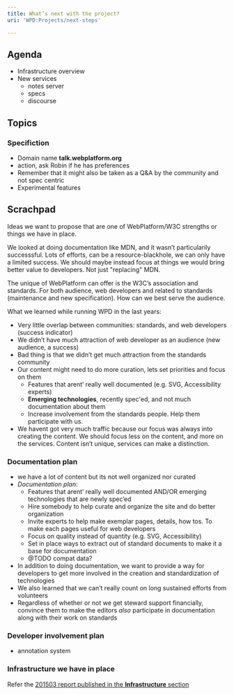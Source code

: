 ```yaml
---
title: What’s next with the project?
uri: 'WPD:Projects/next-steps'

---
```

## Agenda

-   Infrastructure overview
-   New services
    -   notes server
    -   specs
    -   discourse

## Topics

### Specifiction

-   Domain name **talk.webplatform.org**
-   action, ask Robin if he has preferences
-   Remember that it might also be taken as a Q&A by the community and not spec centric
-   Experimental features

## Scrachpad

Ideas we want to propose that are one of WebPlatform/W3C strengths or things we have in place.

We looked at doing documentation like MDN, and it wasn’t particularily successsful. Lots of efforts, can be a resource-blackhole, we can only have a limited success. We should maybe instead focus at things we would bring better value to developers. Not just "replacing" MDN.

The unique of WebPlatform can offer is the W3C’s association and standards. For both audience, web developers and related to standards (maintenance and new specification). How can we best serve the audience.

What we learned while running WPD in the last years:

-   Very little overlap between communities: standards, and web developers (success indicator)
-   We didn’t have much attraction of web developer as an audience (new audience, a success)
-   Bad thing is that we didn’t get much attraction from the standards community
-   Our content might need to do more curation, lets set priorities and focus on them
    -   Features that arent’ really well documented (e.g. SVG, Accessibility experts)
    -   **Emerging technologies**, recently spec'ed, and not much documentation about them
    -   Increase involvement from the standards people. Help them participate with us.
-   We havent got very much traffic because our focus was always into creating the content. We should focus less on the content, and more on the services. Content isn’t unique, services can make a distinction.

### Documentation plan

-   we have a lot of content but its not well organized nor curated
-   *Documentation plan*:
    -   Features that arent’ really well documented AND/OR emerging technologies that are newly spec’ed
    -   Hire somebody to help curate and organize the site and do better organization
    -   Invite experts to help make exemplar pages, details, how tos. To make each pages useful for web developers
    -   Focus on quality instead of quantity (e.g. SVG, Accessibility)
    -   Set in place ways to extract out of standard documents to make it a base for documentation
    -   @TODO compat data?
-   In addition to doing documentation, we want to provide a way for developers to get more involved in the creation and standardization of technologies
-   We also learned that we can’t really count on long sustained efforts from volunteers
-   Regardless of whether or not we get steward support financially, convince them to make the editors *also* participate in documentation along with their work on standards

### Developer involvement plan

-   annotation system

### Infrastructure we have in place

Refer the [201503 report published in the **Infrastructure** section](/WPD:Infrastructure/reports/201503)
